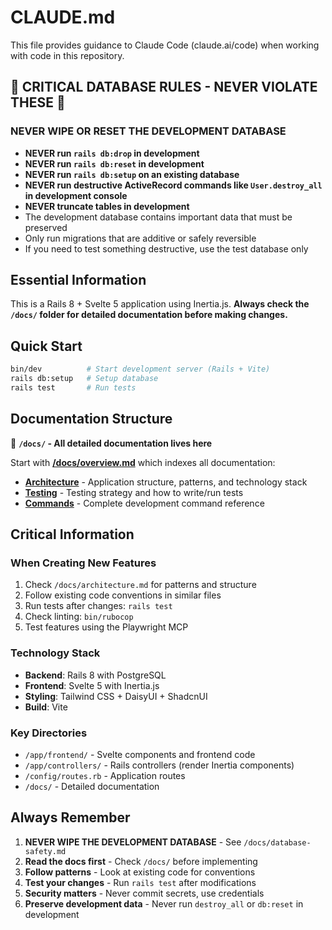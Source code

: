 # CLAUDE.md

This file provides guidance to Claude Code (claude.ai/code) when working with code in this repository.

## 🚨 CRITICAL DATABASE RULES - NEVER VIOLATE THESE 🚨

### NEVER WIPE OR RESET THE DEVELOPMENT DATABASE
- **NEVER run `rails db:drop` in development**
- **NEVER run `rails db:reset` in development**
- **NEVER run `rails db:setup` on an existing database**
- **NEVER run destructive ActiveRecord commands like `User.destroy_all` in development console**
- **NEVER truncate tables in development**
- The development database contains important data that must be preserved
- Only run migrations that are additive or safely reversible
- If you need to test something destructive, use the test database only

## Essential Information

This is a Rails 8 + Svelte 5 application using Inertia.js. **Always check the `/docs/` folder for detailed documentation before making changes.**

## Quick Start

```bash
bin/dev          # Start development server (Rails + Vite)
rails db:setup   # Setup database
rails test       # Run tests
```

## Documentation Structure

📁 **`/docs/` - All detailed documentation lives here**

Start with **[/docs/overview.md](/docs/overview.md)** which indexes all documentation:

- **[Architecture](/docs/architecture.md)** - Application structure, patterns, and technology stack
- **[Testing](/docs/testing.md)** - Testing strategy and how to write/run tests  
- **[Commands](/docs/commands.md)** - Complete development command reference

## Critical Information

### When Creating New Features
1. Check `/docs/architecture.md` for patterns and structure
2. Follow existing code conventions in similar files
3. Run tests after changes: `rails test`
4. Check linting: `bin/rubocop`
5. Test features using the Playwright MCP

### Technology Stack
- **Backend**: Rails 8 with PostgreSQL
- **Frontend**: Svelte 5 with Inertia.js
- **Styling**: Tailwind CSS + DaisyUI + ShadcnUI
- **Build**: Vite

### Key Directories
- `/app/frontend/` - Svelte components and frontend code
- `/app/controllers/` - Rails controllers (render Inertia components)
- `/config/routes.rb` - Application routes
- `/docs/` - Detailed documentation

## Always Remember

1. **NEVER WIPE THE DEVELOPMENT DATABASE** - See `/docs/database-safety.md`
2. **Read the docs first** - Check `/docs/` before implementing
3. **Follow patterns** - Look at existing code for conventions
4. **Test your changes** - Run `rails test` after modifications
5. **Security matters** - Never commit secrets, use credentials
6. **Preserve development data** - Never run `destroy_all` or `db:reset` in development